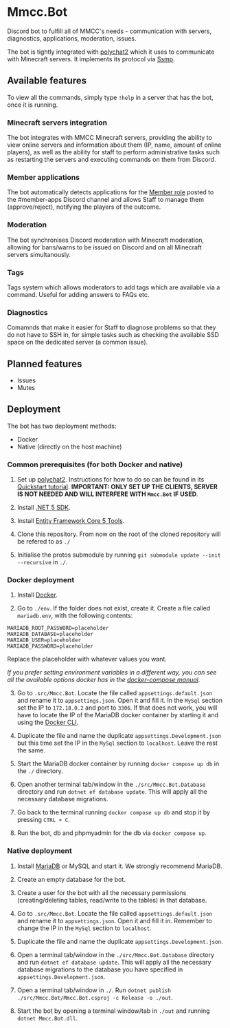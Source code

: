 # Mmcc.Bot
Discord bot to fulfill all of MMCC's needs - communication with servers, diagnostics, applications, moderation, issues.

The bot is tightly integrated with [polychat2](https://github.com/ModdedMinecraftClub/polychat2) which it uses to communicate with Minecraft servers. It implements its protocol via [Ssmp](https://github.com/john01dav/ssmp).

## Available features

To view all the commands, simply type `!help` in a server that has the bot, once it is running.

### Minecraft servers integration

The bot integrates with MMCC Minecraft servers, providing the ability to view online servers and information about them (IP, name, amount of online players), as well as the ability for staff to perform administrative tasks such as restarting the servers and executing commands on them from Discord.

### Member applications

The bot automatically detects applications for the [Member role](https://wiki.moddedminecraft.club/index.php?title=How_to_earn_the_Member_rank) posted to the #member-apps Discord channel and allows Staff to manage them (approve/reject), notifying the players of the outcome.

### Moderation

The bot synchronises Discord moderation with Minecraft moderation, allowing for bans/warns to be issued on Discord and on all Minecraft servers simultanously.

### Tags

Tags system which allows moderators to add tags which are available via a command. Useful for adding answers to FAQs etc.

### Diagnostics

Comamnds that make it easier for Staff to diagnose problems so that they do not have to SSH in, for simple tasks such as checking the available SSD space on the dedicated server (a common issue).

## Planned features

- Issues
- Mutes

## Deployment

The bot has two deployment methods:
- Docker
- Native (directly on the host machine)

### Common prerequisites (for both Docker and native)

1. Set up [polychat2](https://github.com/ModdedMinecraftClub/polychat2). Instructions for how to do so can be found in its [Quickstart tutorial](https://github.com/ModdedMinecraftClub/polychat2/blob/master/README.md#quickstart). **IMPORTANT: ONLY SET UP THE CLIENTS, SERVER IS NOT NEEDED AND WILL INTERFERE WITH `Mmcc.Bot` IF USED**.

2. Install [.NET 5 SDK](https://dotnet.microsoft.com/download).

3. Install [Entity Framework Core 5 Tools](https://docs.microsoft.com/en-us/ef/core/cli/dotnet).

4. Clone this repository. From now on the root of the cloned repository will be refered to as `./`

5. Initialise the protos submodule by running `git submodule update --init --recursive` in `./`.

### Docker deployment

1. Install [Docker](https://www.docker.com/).

2. Go to `./env`. If the folder does not exist, create it. Create a file called `mariadb.env`, with the following contents:
```env
MARIADB_ROOT_PASSWORD=placeholder
MARIADB_DATABASE=placeholder
MARIADB_USER=placeholder
MARIADB_PASSWORD=placeholder
```
Replace the placeholder with whatever values you want.

*If you prefer setting environment variables in a different way, you can see all the available options docker has in the [docker-compose manual](https://docs.docker.com/compose/).*

3. Go to `.src/Mmcc.Bot`. Locate the file called `appsettings.default.json` and rename it to `appsettings.json`. Open it and fill it. In the `MySql` section set the IP to `172.18.0.2` and port to `3306`. If that does not work, you will have to locate the IP of the MariaDB docker container by starting it and using the [Docker CLI](https://docs.docker.com/engine/reference/commandline/cli/).

4. Duplicate the file and name the duplicate `appsettings.Development.json` but this time set the IP in the `MySql` section to `localhost`. Leave the rest the same.

5. Start the MariaDB docker container by running `docker compose up db` in the `./` directory.

6. Open another terminal tab/window in the `./src/Mmcc.Bot.Database` directory and run `dotnet ef database update`. This will apply all the necessary database migrations.

7. Go back to the terminal running `docker compose up db` and stop it by pressing `CTRL + C`.

8. Run the bot, db and phpmyadmin for the db via `docker compose up`.


### Native deployment

1. Install [MariaDB](https://mariadb.com/kb/en/getting-installing-and-upgrading-mariadb/) or MySQL and start it. We strongly recommend MariaDB.

2. Create an empty database for the bot.

3. Create a user for the bot with all the necessary permissions (creating/deleting tables, read/write to the tables) in that database.

4. Go to `.src/Mmcc.Bot`. Locate the file called `appsettings.default.json` and rename it to `appsettings.json`. Open it and fill it in. Remember to change the IP in the `MySql` section to `localhost`.

5. Duplicate the file and name the duplicate `appsettings.Development.json`.

6. Open a terminal tab/window in the `./src/Mmcc.Bot.Database` directory and run `dotnet ef database update`. This will apply all the necessary database migrations to the database you have specified in `appsettings.Development.json`.

7. Open a terminal tab/window in `./`. Run `dotnet publish ./src/Mmcc.Bot/Mmcc.Bot.csproj -c Release -o ./out`.

8. Start the bot by opening a terminal window/tab in `./out` and running `dotnet Mmcc.Bot.dll`.
